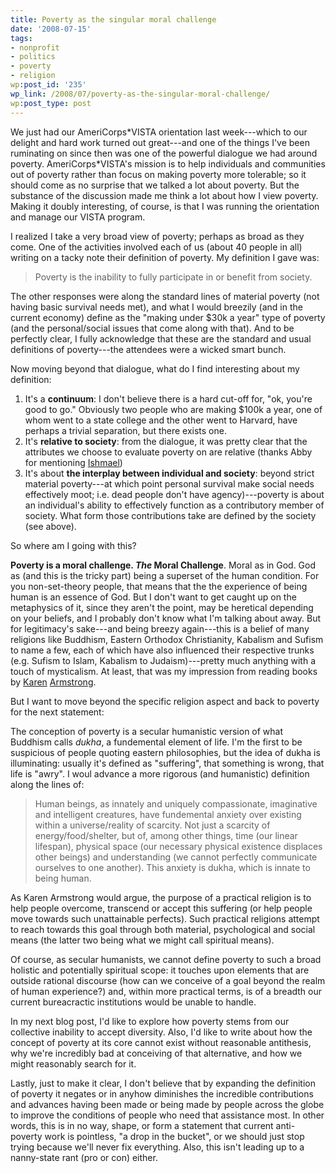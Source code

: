 ```yaml
---
title: Poverty as the singular moral challenge
date: '2008-07-15'
tags:
- nonprofit
- politics
- poverty
- religion
wp:post_id: '235'
wp_link: /2008/07/poverty-as-the-singular-moral-challenge/
wp:post_type: post
---
```


We just had our AmeriCorps\*VISTA orientation last week---which to our delight and hard work turned out great---and one of the things I've been ruminating on since then was one of the powerful dialogue we had around poverty. AmeriCorps\*VISTA's mission is to help individuals and communities out of poverty rather than focus on making poverty more tolerable; so it should come as no surprise that we talked a lot about poverty. But the substance of the discussion made me think a lot about how I view poverty. Making it doubly interesting, of course, is that I was running the orientation and manage our VISTA program.

I realized I take a very broad view of poverty; perhaps as broad as they come. One of the activities involved each of us (about 40 people in all) writing on a tacky note their definition of poverty. My definition I gave was:

>

> Poverty is the inability to fully participate in or benefit from society.

The other responses were along the standard lines of material poverty (not having basic survival needs met), and what I would breezily (and in the current economy) define as the "making under $30k a year" type of poverty (and the personal/social issues that come along with that). And to be perfectly clear, I fully acknowledge that these are the standard and usual definitions of poverty---the attendees were a wicked smart bunch.

Now moving beyond that dialogue, what do I find interesting about my definition:

1. It's a **continuum**: I don't believe there is a hard cut-off for, "ok, you're good to go." Obviously two people who are making $100k a year, one of whom went to a state college and the other went to Harvard, have perhaps a trivial separation, but there exists one.
2. It's **relative to society**: from the dialogue, it was pretty clear that the attributes we choose to evaluate poverty on are relative (thanks Abby for mentioning [Ishmael](http://www.amazon.com/Ishmael-Adventure-Spirit-Daniel-Quinn/dp/0553375407/ref=pd_bbs_sr_1?ie=UTF8&s=books&qid=1216178819&sr=8-1))
3. It's about **the interplay between individual and society**: beyond strict material poverty---at which point personal survival make social needs effectively moot; i.e. dead people don't have agency)---poverty is about an individual's ability to effectively function as a contributory member of society. What form those contributions take are defined by the society (see above).

So where am I going with this?

**Poverty is a moral challenge. _The_ Moral Challenge**. Moral as in God. God as (and this is the tricky part) being a superset of the human condition. For you non-set-theory people, that means that the the experience of being human is an essence of God. But I don't want to get caught up on the metaphysics of it, since they aren't the point, may be heretical depending on your beliefs, and I probably don't know what I'm talking about away. But for legitimacy's sake---and being breezy again---this is a belief of many religions like Buddhism, Eastern Orthodox Christianity, Kabalism and Sufism to name a few, each of which have also influenced their respective trunks (e.g. Sufism to Islam, Kabalism to Judaism)---pretty much anything with a touch of mysticalism. At least, that was my impression from reading books by [Karen](http://www.amazon.com/Great-Transformation-Beginning-Religious-Traditions/dp/0385721242/ref=pd_bbs_1?ie=UTF8&s=books&qid=1216181421&sr=8-1) [Armstrong](http://www.amazon.com/History-God-000-Year-Judaism-Christianity/dp/0345384563/ref=pd_bbs_4?ie=UTF8&s=books&qid=1216181446&sr=8-4).

But I want to move beyond the specific religion aspect and back to poverty for the next statement:

The conception of poverty is a secular humanistic version of what Buddhism calls _dukha_, a fundemental element of life. I'm the first to be suspicious of people quoting eastern philosophies, but the idea of dukha is illuminating: usually it's defined as "suffering", that something is wrong, that life is "awry". I woul advance a more rigorous (and humanistic) definition along the lines of:

>

> Human beings, as innately and uniquely compassionate, imaginative and intelligent creatures, have fundemental anxiety over existing within a universe/reality of scarcity. Not just a scarcity of energy/food/shelter, but of, among other things, time (our linear lifespan), physical space (our necessary physical existence displaces other beings) and understanding (we cannot perfectly communicate ourselves to one another). This anxiety is dukha, which is innate to being human.

As Karen Armstrong would argue, the purpose of a practical religion is to help people overcome, transcend or accept this suffering (or help people move towards such unattainable perfects). Such practical religions attempt to reach towards this goal through both material, psychological and social means (the latter two being what we might call spiritual means).

Of course, as secular humanists, we cannot define poverty to such a broad holistic and potentially spiritual scope: it touches upon elements that are outside rational discourse (how can we conceive of a goal beyond the realm of human experience?) and, within more practical terms, is of a breadth our current bureacractic institutions would be unable to handle.

In my next blog post, I'd like to explore how poverty stems from our collective inability to accept diversity. Also, I'd like to write about how the concept of poverty at its core cannot exist without reasonable antithesis, why we're incredibly bad at conceiving of that alternative, and how we might reasonably search for it.

Lastly, just to make it clear, I don't believe that by expanding the definition of poverty it negates or in anyhow diminishes the incredible contributions and advances having been made or being made by people across the globe to improve the conditions of people who need that assistance most. In other words, this is in no way, shape, or form a statement that current anti-poverty work is pointless, "a drop in the bucket", or we should just stop trying because we'll never fix everything. Also, this isn't leading up to a nanny-state rant (pro or con) either.
